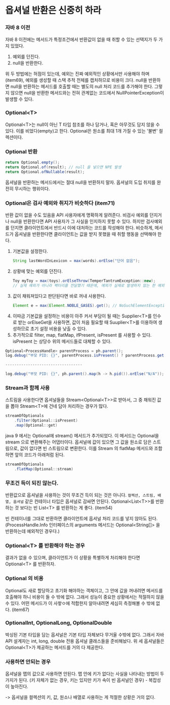 # 옵셔널 반환은 신중히 하라

### 자바 8 이전
자바 8 이전에는 메서드가 특정조건에서 반환값이 없을 때 취할 수 있는 선택지가 두 가지 있었다.
1. 예외를 던진다.
2. null을 반환한다.

위 두 방법에는 허점이 있는데, 
예외는 진짜 예외적인 상황에서만 사용해야 하며(item69), 예외를 생성할 때 스택 추적 전체를 캡처하므로 비용이 크다.
null을 반환하면 null을 반환하는 메서드를 호출할 때는 별도의 null 처리 코드를 추가해야 한다. 그렇지 않으면 null을 반환한 메서드와는 전혀 관계없는 코드에서 NullPointerException이 발생할 수 있다.

### Optional\<T\>
Optional\<T\>는 null이 아닌 T 타입 참조를 하나 담거나, 혹은 아무것도 담지 않을 수 있다. 이를 비었다(empty)고 한다.
Optional은 원소를 최대 1개 가질 수 있는 '불변' 컬렉션이다.

### Optional 반환
```java
return Optional.empty();
return Optional.of(result); // null 을 넣으면 NPE 발생
return Optional.ofNullable(result);
```
옵셔널을 반환하는 메서드에서는 절대 null을 반환하지 말자. 옵셔널의 도입 취지를 완전히 무시하는 행위이다.


### Optional은 검사 예외와 취지가 비슷하다 (item71)
반환 값이 없을 수도 있음을 API 사용자에게 명확하게 알려준다. 비검사 예외를 던지거나 null을 반환한다면 API 사용자가 그 사실을 인지하지 못할 수 있다. 하지만 검사예외를 던지면 클라이언트에서 반드시 이에 대처하는 코드를 작성해야 한다.
비슷하게, 메서드가 옵셔널을 반환한다면 클라이언트는 값을 받지 못했을 때 취할 행동을 선택해야 한다.
1. 기본값을 설정한다.
   ```java
   String lastWordInLexicon = max(words).orElse("단어 없음");
   ```
2. 상황에 맞는 예외를 던진다.
   ```java
   Toy myToy = max(toys).orElseThrow(TemperTantrumException::new);
   // 실제 예외가 아니라 팩터리를 전달했기 때문에, 예외가 실제로 발생하지 않는 한 예외 생성 비용은 들지 않는다.
   ```
3. 값이 채워져있다고 판단된다면 바로 꺼내 사용한다.
   ```java
   Element e = max(Element.NOBLE_GASES).get(); // NoSuchElementException 발생 가능
   ```
4. 이따금 기본값을 설정하는 비용이 아주 커서 부담이 될 때는 Supplier\<T\>를 인수로 받는 orElseGet을 사용하면, 값이 처음 필요할 때 Suuplier\<T\>를 이용하여 생성하므로 초기 설정 비용을 낮출 수 있다.
5. 추가적으로 filter, map, flatMap, ifPresent, isPresent 를 사용할 수 있다.
  isPresent 는 상당수 위의 메서드들로 대체할 수 있다.
  ```java
  Optional<ProcessHandle> parentProcess = ph.parent();
  log.debug("부모 PID: {}", parentProcess.isPresent() ? parentProcess.get().pid() : "N/A");

  ----------------------------------

  log.debug("부모 PID: {}", ph.parent().map(h -> h.pid()).orElse("N/A"));
  
  ```

### Stream과 함께 사용
스트림을 사용한다면 옵셔널들을 Stream<Optional\<T>>로 받아서, 그 중 채워진 값을 뽑아 Stream\<T>에 건네 담아 처리하는 경우가 많다.
```java
streamOfOptionals
    .filter(Optional::isPresent)
    .map(Optional::get)
```

java 9 에서는 Optional에 stream() 메서드가 추가되었다. 이 메서드는 Optional을 stream 으로 변환해주는 어댑터이다. 옵셔널에 값이 있으면 그 값을 원소로 담은 스트림으로, 값이 없다면 빈 스트림으로 변환한다. 이를 Stream 의 flatMap 메서드와 조합하면 앞의 코드가 아래처럼 된다.
```java
streamOfOptionals
    .flatMap(Optional::stream)
```

### 무조건 득이 되진 않는다.
반환값으로 옵셔널을 사용하는 것이 무조건 득이 되는 것은 아니다. ``컬렉션, 스트림, 배열, 옵셔널`` 같은 컨테이너 타입은 옵셔널로 감싸면 안된다.
Optional<List\<T>>를 반환하는 것 보다는 빈 List\<T> 를 반환하는 게 좋다. (item54) 

빈 컨테이너를 그대로 반환하면 클라이언트에 옵셔널 처리 코드를 넣지 않아도 된다. 
(ProcessHandle.Info 인터페이스의 arguments 메서드는 Optional<String[]> 을 반환하는데 예외적인 경우다.)

### Optional\<T> 를 반환해야 하는 경우
결과가 없을 수 있으며, 클라이언트가 이 상황을 특별하게 처리해야 한다면 Optional\<T> 를 반환하자.

### Optional 의 비용
Optional도 새로 할당하고 초기화 해야하는 객체이고, 그 안에 값을 꺼내려면 메서드를 호출해야 하니 비용이 들 수 밖에 없다. 그래서 성능이 중요한 상황에서는 적절하지 않을 수 있다.
어떤 메서드가 이 사왛ㅇ에 적합한지 알아내려면 세심히 측정해볼 수 밖에 없다. (item67)

### OptionalInt, OptionalLong, OptionalDouble
박싱된 기본 타입을 담는 옵셔널은 기본 타입 자체보다 무거울 수밖에 없다. 
그래서 자바 API 설계자는 int, long, double 전용 옵셔널 클래스들을 준비해놨다.
위 세 옵셔널들은 Optional\<T>가 제공하는 메서드를 거의 다 제공한다.

### 사용하면 안되는 경우
옵셔널을 맵의 값으로 사용하면 안된다.
맵 안에 키가 없다는 사실을 나타내는 방법이 두 가지가 된다. (키 자체가 없는 경우, 키는 있지만 키가 속이 빈 옵셔널인 경우) - 복잡성이 높아진다.

-> 옵셔널을 컬렉션의 키, 값, 원소나 배열로 사용하는 게 적절한 상황은 거의 없다.